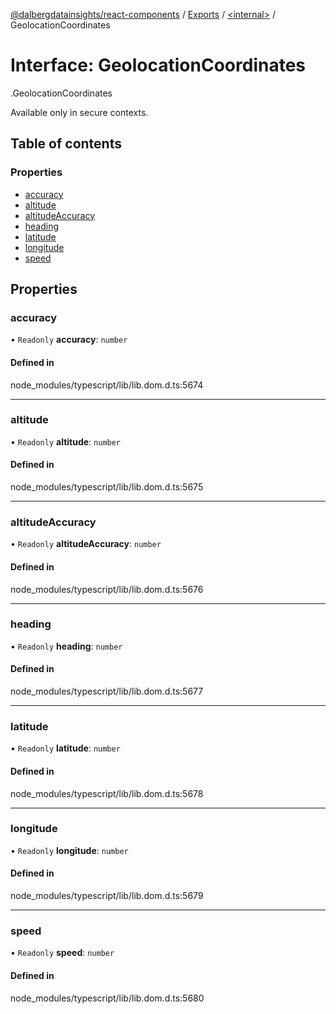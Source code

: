 [@dalbergdatainsights/react-components](../README.md) / [Exports](../modules.md) / [<internal\>](../modules/internal_.md) / GeolocationCoordinates

# Interface: GeolocationCoordinates

[<internal>](../modules/internal_.md).GeolocationCoordinates

Available only in secure contexts.

## Table of contents

### Properties

- [accuracy](internal_.GeolocationCoordinates.md#accuracy)
- [altitude](internal_.GeolocationCoordinates.md#altitude)
- [altitudeAccuracy](internal_.GeolocationCoordinates.md#altitudeaccuracy)
- [heading](internal_.GeolocationCoordinates.md#heading)
- [latitude](internal_.GeolocationCoordinates.md#latitude)
- [longitude](internal_.GeolocationCoordinates.md#longitude)
- [speed](internal_.GeolocationCoordinates.md#speed)

## Properties

### accuracy

• `Readonly` **accuracy**: `number`

#### Defined in

node_modules/typescript/lib/lib.dom.d.ts:5674

___

### altitude

• `Readonly` **altitude**: `number`

#### Defined in

node_modules/typescript/lib/lib.dom.d.ts:5675

___

### altitudeAccuracy

• `Readonly` **altitudeAccuracy**: `number`

#### Defined in

node_modules/typescript/lib/lib.dom.d.ts:5676

___

### heading

• `Readonly` **heading**: `number`

#### Defined in

node_modules/typescript/lib/lib.dom.d.ts:5677

___

### latitude

• `Readonly` **latitude**: `number`

#### Defined in

node_modules/typescript/lib/lib.dom.d.ts:5678

___

### longitude

• `Readonly` **longitude**: `number`

#### Defined in

node_modules/typescript/lib/lib.dom.d.ts:5679

___

### speed

• `Readonly` **speed**: `number`

#### Defined in

node_modules/typescript/lib/lib.dom.d.ts:5680
